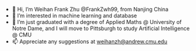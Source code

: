 - 👋 Hi, I’m Weihan Frank Zhu @FrankZwh99, from Nanjing China
- 👀 I’m interested in machine learning and database
- 🌱 I’m just graduated with a degree of Applied Maths @ University of Notre Dame, and I will move to Pittsburgh to study Artificial Intelligence @ CMU
- 📫 Appreciate any suggestions at weihanzh@andrew.cmu.edu

<!---
FrankZwh99/FrankZwh99 is a ✨ special ✨ repository because its `README.md` (this file) appears on your GitHub profile.
You can click the Preview link to take a look at your changes.
--->
